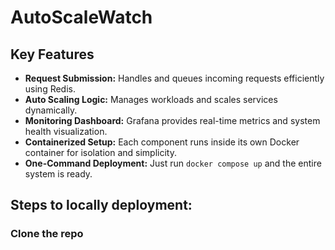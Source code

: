 # AutoScaleWatch

## Key Features
- **Request Submission:** Handles and queues incoming requests efficiently using Redis.
- **Auto Scaling Logic:** Manages workloads and scales services dynamically.
- **Monitoring Dashboard:** Grafana provides real-time metrics and system health visualization.
- **Containerized Setup:** Each component runs inside its own Docker container for isolation and simplicity.
- **One-Command Deployment:** Just run ```docker compose up``` and the entire system is ready.

## Steps to locally deployment:
### Clone the repo
``` cd 
